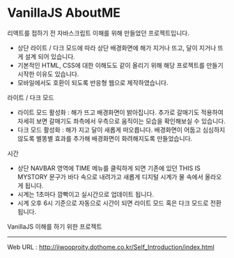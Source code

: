 # VanillaJS AboutME

리액트를 접하기 전 자바스크립트 이해를 위해 만들었던 프로젝트입니다.

* 상단 라이트 / 다크 모드에 따라 상단 배경화면에 해가 지거나 뜨고, 달이 지거나 뜨게 설계 되어 있습니다.
* 기본적인 HTML, CSS에 대한 이해도도 같이 올리기 위해 해당 프로젝트를 만들기 시작한 이유도 있습니다.
* 모바일에서도 호환이 되도록 반응형 웹으로 제작하였습니다.

라이트 / 다크 모드
* 라이트 모드 활성화 : 해가 뜨고 배경화면이 밝아집니다. 추가로 갈매기도 적용하여 자세히 보면 갈매기도 좌측에서 우측으로 움직이는 모습을 확인해보실 수 있습니다.
* 다크 모드 활성화 : 해가 지고 달이 새롭게 떠오릅니다. 배경화면이 어둡고 심심하지 않도록 별똥별 효과를 추가해 배경화면이 화려해지도록 만들었습니다.

시간
* 상단 NAVBAR 영역에 TIME 메뉴를 클릭하게 되면 기존에 있던 THIS IS MYSTORY 문구가 바다 속으로 내려가고 새롭게 디지털 시계가 물 속에서 올라오게 됩니다.
* 시계는 1초마다 깜빡이고 실시간으로 업데이트 됩니다.
* 시계 오후 6시 기준으로 자동으로 시간이 되면 라이트 모드 혹은 다크 모드로 전환됩니다.

VanillaJS 이해를 하기 위한 프로젝트

<hr />

Web URL : http://jiwooproity.dothome.co.kr/Self_Introduction/index.html
